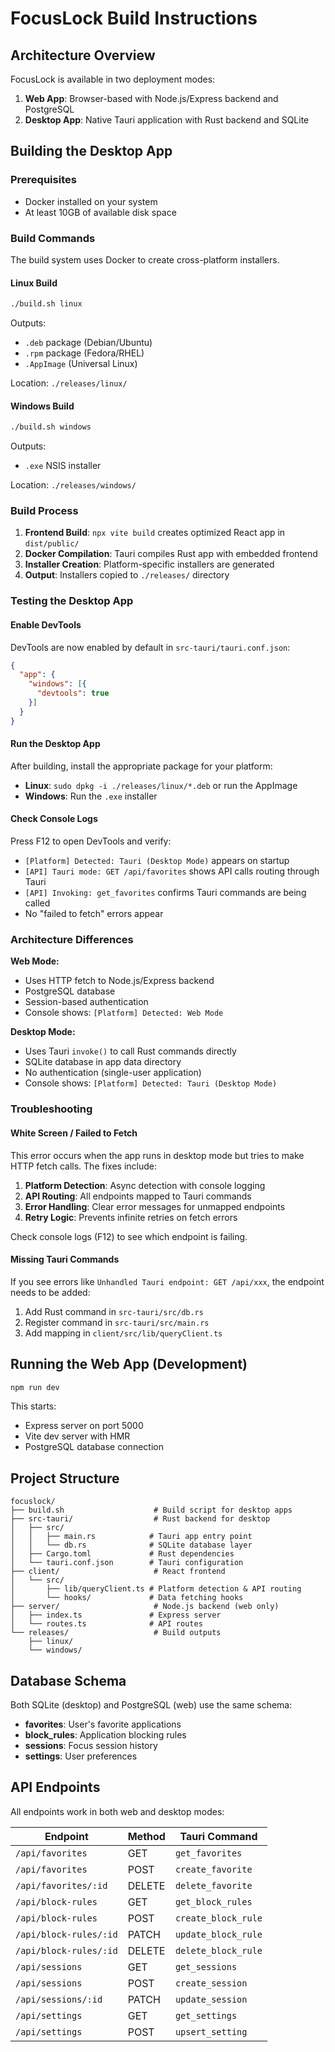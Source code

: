 # FocusLock Build Instructions

## Architecture Overview

FocusLock is available in two deployment modes:

1. **Web App**: Browser-based with Node.js/Express backend and PostgreSQL
2. **Desktop App**: Native Tauri application with Rust backend and SQLite

## Building the Desktop App

### Prerequisites
- Docker installed on your system
- At least 10GB of available disk space

### Build Commands

The build system uses Docker to create cross-platform installers.

#### Linux Build
```bash
./build.sh linux
```

Outputs:
- `.deb` package (Debian/Ubuntu)
- `.rpm` package (Fedora/RHEL)
- `.AppImage` (Universal Linux)

Location: `./releases/linux/`

#### Windows Build
```bash
./build.sh windows
```

Outputs:
- `.exe` NSIS installer

Location: `./releases/windows/`

### Build Process

1. **Frontend Build**: `npx vite build` creates optimized React app in `dist/public/`
2. **Docker Compilation**: Tauri compiles Rust app with embedded frontend
3. **Installer Creation**: Platform-specific installers are generated
4. **Output**: Installers copied to `./releases/` directory

### Testing the Desktop App

#### Enable DevTools
DevTools are now enabled by default in `src-tauri/tauri.conf.json`:
```json
{
  "app": {
    "windows": [{
      "devtools": true
    }]
  }
}
```

#### Run the Desktop App
After building, install the appropriate package for your platform:
- **Linux**: `sudo dpkg -i ./releases/linux/*.deb` or run the AppImage
- **Windows**: Run the `.exe` installer

#### Check Console Logs
Press F12 to open DevTools and verify:
- `[Platform] Detected: Tauri (Desktop Mode)` appears on startup
- `[API] Tauri mode: GET /api/favorites` shows API calls routing through Tauri
- `[API] Invoking: get_favorites` confirms Tauri commands are being called
- No "failed to fetch" errors appear

### Architecture Differences

**Web Mode:**
- Uses HTTP fetch to Node.js/Express backend
- PostgreSQL database
- Session-based authentication
- Console shows: `[Platform] Detected: Web Mode`

**Desktop Mode:**
- Uses Tauri `invoke()` to call Rust commands directly
- SQLite database in app data directory
- No authentication (single-user application)
- Console shows: `[Platform] Detected: Tauri (Desktop Mode)`

### Troubleshooting

#### White Screen / Failed to Fetch
This error occurs when the app runs in desktop mode but tries to make HTTP fetch calls. The fixes include:

1. **Platform Detection**: Async detection with console logging
2. **API Routing**: All endpoints mapped to Tauri commands
3. **Error Handling**: Clear error messages for unmapped endpoints
4. **Retry Logic**: Prevents infinite retries on fetch errors

Check console logs (F12) to see which endpoint is failing.

#### Missing Tauri Commands
If you see errors like `Unhandled Tauri endpoint: GET /api/xxx`, the endpoint needs to be added:

1. Add Rust command in `src-tauri/src/db.rs`
2. Register command in `src-tauri/src/main.rs`
3. Add mapping in `client/src/lib/queryClient.ts`

## Running the Web App (Development)

```bash
npm run dev
```

This starts:
- Express server on port 5000
- Vite dev server with HMR
- PostgreSQL database connection

## Project Structure

```
focuslock/
├── build.sh                    # Build script for desktop apps
├── src-tauri/                  # Rust backend for desktop
│   ├── src/
│   │   ├── main.rs            # Tauri app entry point
│   │   └── db.rs              # SQLite database layer
│   ├── Cargo.toml             # Rust dependencies
│   └── tauri.conf.json        # Tauri configuration
├── client/                     # React frontend
│   └── src/
│       ├── lib/queryClient.ts # Platform detection & API routing
│       └── hooks/             # Data fetching hooks
├── server/                     # Node.js backend (web only)
│   ├── index.ts               # Express server
│   └── routes.ts              # API routes
└── releases/                   # Build outputs
    ├── linux/
    └── windows/
```

## Database Schema

Both SQLite (desktop) and PostgreSQL (web) use the same schema:

- **favorites**: User's favorite applications
- **block_rules**: Application blocking rules
- **sessions**: Focus session history
- **settings**: User preferences

## API Endpoints

All endpoints work in both web and desktop modes:

| Endpoint | Method | Tauri Command |
|----------|--------|---------------|
| `/api/favorites` | GET | `get_favorites` |
| `/api/favorites` | POST | `create_favorite` |
| `/api/favorites/:id` | DELETE | `delete_favorite` |
| `/api/block-rules` | GET | `get_block_rules` |
| `/api/block-rules` | POST | `create_block_rule` |
| `/api/block-rules/:id` | PATCH | `update_block_rule` |
| `/api/block-rules/:id` | DELETE | `delete_block_rule` |
| `/api/sessions` | GET | `get_sessions` |
| `/api/sessions` | POST | `create_session` |
| `/api/sessions/:id` | PATCH | `update_session` |
| `/api/settings` | GET | `get_settings` |
| `/api/settings` | POST | `upsert_setting` |
